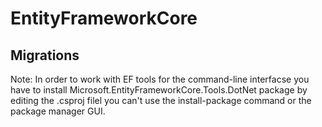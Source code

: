 # EntityFrameworkCore

## Migrations

Note: In order to work with EF tools for the command-line interfacse you have to install Microsoft.EntityFrameworkCore.Tools.DotNet package by editing the .csproj filel you can't use the install-package command or the package manager GUI.
